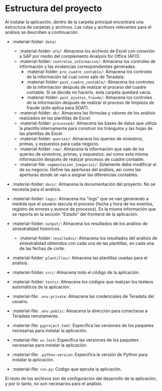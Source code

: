 <!--markdownlint-disable MD007-->

# Estructura del proyecto

Al instalar la aplicación, dentro de la carpeta principal encontrará una estructura de carpetas y archivos. Las rutas y archivos relevantes para el análisis se describen a continuación.

- :material-folder: `data/`
    - :material-folder: `afo/`: Almacena los archivos de Excel con conexión a SAP por medio del complemento Analysis for Office (AFO).
    - :material-folder: `controles_informacion/`: Almacena los controles de información y las evidencias correspondientes generadas.
        - :material-folder: `pre_cuadre_contable/`: Almacena los controles de la información tal cual como sale de Teradata.
        - :material-folder: `post_cuadre_contable/`: Almacena los controles de la información después de realizar el proceso del cuadre contable. Si se decide no hacerlo, esta carpeta quedará vacía.
        - :material-folder: `post_ajustes_fraude/`: Almacena los controles de la información después de realizar el proceso de limpieza de fraude (sólo aplica para SOAT).
    - :material-folder: `db/`: Almacena las fórmulas y valores de los análisis realizados en las plantillas de Excel.
    - :material-folder: `processed/`: Almacena las bases de datos que utiliza la plantilla internamente para construir los triángulos y las hojas de las plantillas de Excel.
    - :material-folder: `queries/`: Almacena los queries de siniestros, primas, y expuestos para cada negocio.
    - :material-folder: `raw/`: Almacena la información que sale de los queries de siniestros, primas, y expuestos; así como esta misma información después de realizar procesos de cuadre contable.
    - :material-file: `segmentacion_{negocio}/`: Solamente debe modificar el de su negocio. Define las aperturas del análisis, así como las aperturas donde se van a asignar las diferencias contables.

- :material-folder: `docs/`: Almacena la documentación del proyecto. No se necesita para el análisis.
- :material-folder: `logs/`: Almacena los "logs" que se van generando a medida que el usuario ejecuta el proceso (fecha y hora de los eventos, registro de errores y avance de procesos). Es la misma información que se reporta en la sección "Estado" del frontend de la aplicación.
- :material-folder: `output/`: Almacena los resultados de los análisis de siniestralidad históricos.
    - :material-folder: `resultados/`: Almacena los resultados del análisis de siniestralidad obtenidos con cada una de las plantillas, en cada una de las fechas de corte.
- :material-folder: `plantillas/`: Almacena las plantillas usadas para el análisis.
- :material-folder: `src/`: Almacena todo el código de la aplicación.
- :material-folder: `tests/`: Almacena los códigos que realizan los testeos automáticos de la aplicación.
- :material-file: `.env.private`: Almacena las credenciales de Teradata del usuario.
- :material-file: `.env.public`: Almacena la dirección para conectarse a Teradata remotamente.
- :material-file: `pyproject.toml`: Especifica las versiones de los paquetes necesarias para instalar la aplicación.
- :material-file: `uv.lock`: Especifica las versiones de los paquetes necesarias para instalar la aplicación.
- :material-file: `.python-version`: Especifica la versión de Python para instalar la aplicación.
- :material-file: `run.py`: Código que ejecuta la aplicación.

El resto de los archivos son de configuración del desarrollo de la aplicación, y por lo tanto, no son necesarios para el análisis.
